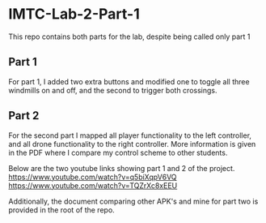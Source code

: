 # IMTC-Lab-2-Part-1
This repo contains both parts for the lab, despite being called only part 1

## Part 1
For part 1, I added two extra buttons and modified one to toggle all three windmills on and off, and the second to trigger both crossings.

## Part 2
For the second part I mapped all player functionality to the left controller, and all drone functionality to the right controller. More information is given in the PDF where I compare my control scheme to other students.

Below are the two youtube links showing part 1 and 2 of the project.  
https://www.youtube.com/watch?v=q5biXqpV6VQ  
https://www.youtube.com/watch?v=TQZrXc8xEEU  

Additionally, the document comparing other APK's and mine for part two is provided in the root of the repo.

